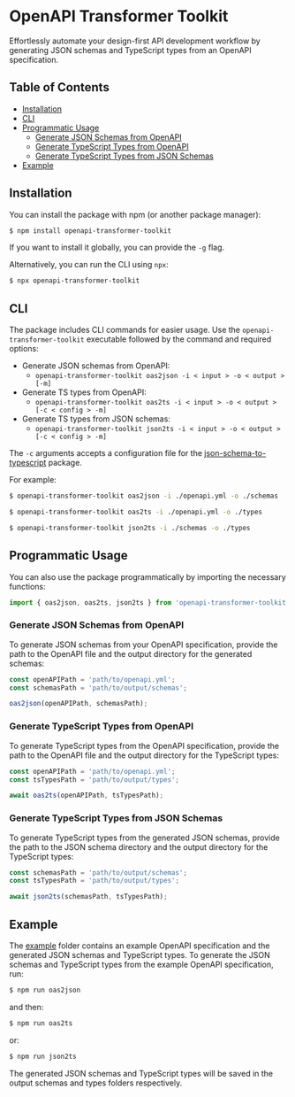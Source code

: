# OpenAPI Transformer Toolkit

Effortlessly automate your design-first API development workflow by generating JSON schemas and TypeScript types from an OpenAPI specification.

## Table of Contents

<!-- toc -->

- [Installation](#installation)
- [CLI](#cli)
- [Programmatic Usage](#programmatic-usage)
  * [Generate JSON Schemas from OpenAPI](#generate-json-schemas-from-openapi)
  * [Generate TypeScript Types from OpenAPI](#generate-typescript-types-from-openapi)
  * [Generate TypeScript Types from JSON Schemas](#generate-typescript-types-from-json-schemas)
- [Example](#example)

<!-- tocstop -->

## Installation

You can install the package with npm (or another package manager):

```sh
$ npm install openapi-transformer-toolkit
```

If you want to install it globally, you can provide the `-g` flag.

Alternatively, you can run the CLI using `npx`:

```sh
$ npx openapi-transformer-toolkit
```

## CLI

The package includes CLI commands for easier usage. Use the `openapi-transformer-toolkit` executable followed by the command and required options:

- Generate JSON schemas from OpenAPI:
  - `openapi-transformer-toolkit oas2json -i < input > -o < output > [-m]`
- Generate TS types from OpenAPI:
  - `openapi-transformer-toolkit oas2ts -i < input > -o < output > [-c < config > -m]`
- Generate TS types from JSON schemas:
  - `openapi-transformer-toolkit json2ts -i < input > -o < output > [-c < config > -m]`

The `-c` arguments accepts a configuration file for the [json-schema-to-typescript](https://www.npmjs.com/package/json-schema-to-typescript) package.

For example:

```sh
$ openapi-transformer-toolkit oas2json -i ./openapi.yml -o ./schemas
```
```sh
$ openapi-transformer-toolkit oas2ts -i ./openapi.yml -o ./types
```
```sh
$ openapi-transformer-toolkit json2ts -i ./schemas -o ./types
```

## Programmatic Usage

You can also use the package programmatically by importing the necessary functions:

```javascript
import { oas2json, oas2ts, json2ts } from 'openapi-transformer-toolkit';
```

### Generate JSON Schemas from OpenAPI

To generate JSON schemas from your OpenAPI specification, provide the path to the OpenAPI file and the output directory for the generated schemas:

```javascript
const openAPIPath = 'path/to/openapi.yml';
const schemasPath = 'path/to/output/schemas';

oas2json(openAPIPath, schemasPath);
```

### Generate TypeScript Types from OpenAPI

To generate TypeScript types from the OpenAPI specification, provide the path to the OpenAPI file and the output directory for the TypeScript types:

```javascript
const openAPIPath = 'path/to/openapi.yml';
const tsTypesPath = 'path/to/output/types';

await oas2ts(openAPIPath, tsTypesPath);
```

### Generate TypeScript Types from JSON Schemas

To generate TypeScript types from the generated JSON schemas, provide the path to the JSON schema directory and the output directory for the TypeScript types:

```javascript
const schemasPath = 'path/to/output/schemas';
const tsTypesPath = 'path/to/output/types';

await json2ts(schemasPath, tsTypesPath);
```

## Example

The [example](./example) folder contains an example OpenAPI specification and the generated JSON schemas and TypeScript types. To generate the JSON schemas and TypeScript types from the example OpenAPI specification, run:

```sh
$ npm run oas2json
```

and then:

```sh
$ npm run oas2ts
```

or:

```sh
$ npm run json2ts
```



The generated JSON schemas and TypeScript types will be saved in the output schemas and types folders respectively.
